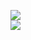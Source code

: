 [![](https://img.shields.io/badge/Made%20With-Github%20Spray-lightgrey.svg?style=for-the-badge&logo=github)](https://github.com/Annihil/github-spray#6718)  
[![](https://i.imgur.com/2DrTn0Z.gif)](https://github.com/Annihil/github-spray)